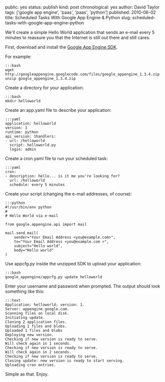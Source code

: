 public: yes
status: publish
kind: post
chronological: yes
author: David Taylor
tags: ['google app engine', 'paas', 'paas', 'python']
published: 2010-06-02
title: Scheduled Tasks With Google App Engine & Python
slug: scheduled-tasks-with-google-app-engine-python

We'll create a simple Hello World application that sends an e-mail every 5 minutes to reassure you that the Internet is still out there and still cares.

First, download and install the [Google App Engine SDK](http://code.google.com/appengine/downloads.html).

For example:


    :::bash
    wget http://googleappengine.googlecode.com/files/google_appengine_1.3.4.zip
    unzip google_appengine_1.3.4.zip


Create a directory for your application:

    :::bash
    mkdir helloworld

Create an app.yaml file to describe your application:

    :::yaml
    application: helloworld
    version: 1
    runtime: python
    api_version: 1handlers:
    - url: /helloworld
      script: helloworld.py
      login: admin

Create a cron.yaml file to run your scheduled task:

    :::yaml
    cron:
    - description: hello... is it me you're looking for?
      url: /helloworld
      schedule: every 5 minutes

Create your script (changing the e-mail addresses, of course):

    :::python
    #!/usr/bin/env python
    #
    # Hello World via e-mail
    
    from google.appengine.api import mail

    mail.send_mail(
        sender="Your Email Address <you@example.com>",
        to="Your Email Address <you@example.com >",
        subject="Hello world",
        body="Hello world"
    )

Use appcfg.py inside the unzipped SDK to upload your application:

    :::bash
    google_appengine/appcfg.py update helloworld

Enter your username and password when prompted.  The output should look something like this:


    :::text
    Application: helloworld; version: 1.
    Server: appengine.google.com.
    Scanning files on local disk.
    Initiating update.
    Cloning 2 application files.
    Uploading 1 files and blobs.
    Uploaded 1 files and blobs
    Deploying new version.
    Checking if new version is ready to serve.
    Will check again in 1 seconds.
    Checking if new version is ready to serve.
    Will check again in 2 seconds.
    Checking if new version is ready to serve.
    Closing update: new version is ready to start serving.
    Uploading cron entries.


Simple as that.  Enjoy.
